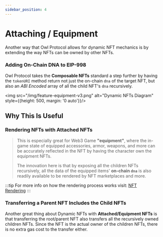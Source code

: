 ```yaml
---
sidebar_position: 4
---
```


# Attaching / Equipment

Another way that Owl Protocol allows for dynamic NFT mechanics is by extending the way NFTs can be owned by other NFTs.

### Adding **On-Chain DNA** to **EIP-998**

Owl Protocol takes the **Composable NFTs** standard a step further by having the `tokenURI` method return not just the
on-chain `dna` of the target NFT, but also an *ABI Encoded* array of all the child NFT's `dna` recursively.

<img src="/img/feature-equipment-v3.png" alt="Dynamic NFTs Diagram" style={{height: 500, margin: '0 auto'}}/>

## Why This Is Useful

### Rendering NFTs with Attached NFTs

> This is especially great for Web3 Game **"equipment"**, where the in-game state of equipped accessories, armor, weapons,
> and more can be accurately reflected in the NFT by having the character own the equipment NFTs.
>
> The innovation here is that by exposing all the children NFTs recursively, all the data of the equipped items'
> **on-chain `dna`** is also readily available to be rendered by NFT marketplaces and more.

:::tip
For more info on how the rendering process works visit: [NFT Rendering](/contracts/concepts/rendering)
:::

### Transferring a Parent NFT Includes the Child NFTs

Another great thing about Dynamic NFTs with **Attached/Equipment NFTs** is that transferring the root/parent NFT
also transfers all the recursively owned children NFTs. Since the NFT is the actual owner of the children NFTs,
there is no extra gas cost to the transfer either.
